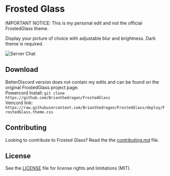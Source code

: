 # Frosted Glass

IMPORTANT NOTICE: This is my personal edit and not the official FrostedGlass theme.

Display your picture of choice with adjustable blur and brightness. Dark theme is required.

![Server Chat](https://i.imgur.com/sUlg8ff.png)

## Download

BetterDiscord version does not contain my edits and can be found on the original FrostedGlass project page.  
Powercord Install: `git clone https://github.com/Brianthedragon/FrostedGlass`  
Vencord link: `https://raw.githubusercontent.com/Brianthedragon/FrostedGlass/deploy/FrostedGlass.theme.css`

## Contributing

Looking to contribute to Frosted Glass? Read the the [contributing.md](https://github.com/DiscordStyles/FrostedGlass/blob/master/CONTRIBUTING.md) file.

## License

See the [LICENSE](https://github.com/DiscordStyles/FrostedGlass/blob/master/LICENSE.md) file for license rights and limitations (MIT).
